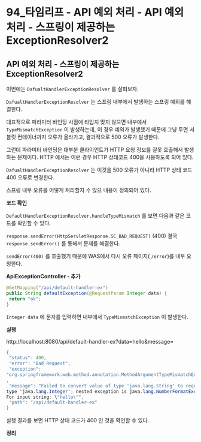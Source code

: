 # 94_타임리프 - API 예외 처리 - API 예외 처리 - 스프링이 제공하는 ExceptionResolver2

## API 예외 처리 - 스프링이 제공하는 ExceptionResolver2



이번에는 `DafualtHandlerExceptionResolver` 를 살펴보자.

`DafualtHandlerExceptionResolver` 는 스프링 내부에서 발생하는 스프링 예외를 해결한다.

대표적으로 파라미터 바인딩 시점에 타입지 맞지 않으면 내부에서 `TypeMismatchException` 이 발생하는데, 이 경우 예외가 발생했기 때문에 그냥 두면 서블릿 컨테이너까지 오류가 올라가고, 결과적으로 500 오류가 발생한다.

그런데 파라미터 바인딩은 대부분 클라이언트가 HTTP 요청 정보를 잘못 호출해서 발생하는 문제이다. HTTP 에서는 이런 경우 HTTP 상태코드 400을 사용하도록 되어 있다.

`DafualtHandlerExceptionResolver` 는 이것을 500 오류가 아니라 HTTP 상태 코드 400 오류로 변경한다.

스프링 내부 오류를 어떻게 처리할지 수 많으 내용이 정의되어 있다.



**코드 확인**

`DefaultHandlerExceptionResolver.handleTypeMismatch` 를 보면 다음과 같은 코드를 확인할 수 있다. 

`response.sendError(HttpServletResponse.SC_BAD_REQUEST)` (400) 결국 `response.sendError()` 를 통해서 문제를 해결한다. 

`sendError(400)` 를 호출했기 때문에 WAS에서 다시 오류 페이지( `/error`)를 내부 요청한다.



**ApiExceptionController - 추가**

```java
@GetMapping("/api/default-handler-ex")
public String defaultException(@RequestParam Integer data) {
 return "ok";
}
```

`Integer data` 에 문자를 입력하면 내부에서 `TypeMismatchException` 이 발생한다.



**실행**

http://localhost:8080/api/default-handler-ex?data=hello&message=

```java
{
 "status": 400,
 "error": "Bad Request",
 "exception":
"org.springframework.web.method.annotation.MethodArgumentTypeMismatchException"
,
 "message": "Failed to convert value of type 'java.lang.String' to required 
type 'java.lang.Integer'; nested exception is java.lang.NumberFormatException: 
For input string: \"hello\"",
 "path": "/api/default-handler-ex"
}
```

실행 결과를 보면 HTTP 상태 코드가 400 인 것을 확인할 수 있다.



**정리**

